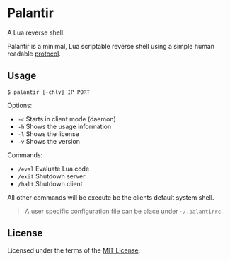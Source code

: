 Palantir
========
A Lua reverse shell.

Palantir is a minimal, Lua scriptable reverse shell using a simple human 
readable [protocol](doc/PROTOCOL).

Usage
-----
```
$ palantir [-chlv] IP PORT
```

Options:
* `-c` Starts in client mode (daemon)
* `-h` Shows the usage information
* `-l` Shows the license
* `-v` Shows the version

Commands:
* `/eval` Evaluate Lua code
* `/exit` Shutdown server
* `/halt` Shutdown client

All other commands will be execute be the clients default system shell.

> A user specific configuration file can be place under `~/.palantirrc`.

License
-------
Licensed under the terms of the [MIT License](LICENSE).
